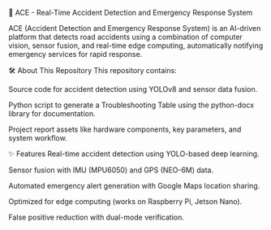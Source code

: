 🚗 ACE - Real-Time Accident Detection and Emergency Response System

ACE (Accident Detection and Emergency Response System) is an AI-driven platform that detects road accidents using a combination of computer vision, sensor fusion, and real-time edge computing, automatically notifying emergency services for rapid response.

🛠 About This Repository
This repository contains:

Source code for accident detection using YOLOv8 and sensor data fusion.

Python script to generate a Troubleshooting Table using the python-docx library for documentation.

Project report assets like hardware components, key parameters, and system workflow.

✨ Features
Real-time accident detection using YOLO-based deep learning.

Sensor fusion with IMU (MPU6050) and GPS (NEO-6M) data.

Automated emergency alert generation with Google Maps location sharing.

Optimized for edge computing (works on Raspberry Pi, Jetson Nano).

False positive reduction with dual-mode verification.

